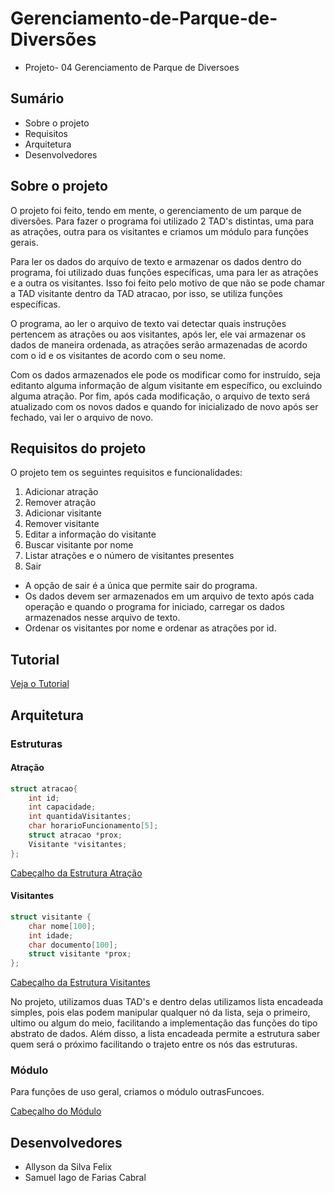 # Gerenciamento-de-Parque-de-Diversões
- Projeto- 04 Gerenciamento de Parque de Diversoes

## Sumário
- Sobre o projeto
- Requisitos
- Arquitetura
- Desenvolvedores


## Sobre o projeto
O projeto foi feito, tendo em mente, o gerenciamento de um parque de diversões.
Para fazer o programa foi utilizado 2 TAD's distintas, uma para as atrações, outra para os visitantes e criamos um módulo para funções gerais.

Para ler os dados do arquivo de texto e armazenar os dados dentro do programa, foi utilizado duas funções específicas, uma para ler as atrações e a outra os visitantes.
Isso foi feito pelo motivo de que não se pode chamar a TAD visitante dentro da TAD atracao, por isso, se utiliza funções específicas.

O programa, ao ler o arquivo de texto vai detectar quais instruções pertencem as atrações ou aos visitantes, após ler, ele vai armazenar os dados de maneira ordenada, as atrações serão armazenadas de acordo com o id e os visitantes de acordo com o seu nome.

Com os dados armazenados ele pode os modificar como for instruído, seja editanto alguma informação de algum visitante em específico, ou excluindo alguma atração.
Por fim, após cada modificação, o arquivo de texto será atualizado com os novos dados e quando for inicializado de novo após ser fechado, vai ler o arquivo de novo.

## Requisitos do projeto
O projeto tem os seguintes requisitos e funcionalidades:

1. Adicionar atração
2. Remover atração
3. Adicionar visitante
4. Remover visitante
5. Editar a informação do visitante
6. Buscar visitante por nome
7. Listar atrações e o número de visitantes presentes
8. Sair
   
- A opção de sair é a única que permite sair do programa.
- Os dados devem ser armazenados em um arquivo de texto após cada operação e quando o programa for iniciado, carregar os dados armazenados nesse arquivo de texto.
- Ordenar os visitantes por nome e ordenar as atrações por id.

## Tutorial
[Veja o Tutorial](docs/tutorial.md)

## Arquitetura

### Estruturas
#### Atração
```c
struct atracao{
    int id;
    int capacidade;
    int quantidaVisitantes;
    char horarioFuncionamento[5];
    struct atracao *prox;
    Visitante *visitantes;
};
```
[Cabeçalho da Estrutura Atração](docs/tadAtracao.md)

#### Visitantes
```c
struct visitante {
	char nome[100]; 
	int idade;
	char documento[100];
	struct visitante *prox;
};
```
[Cabeçalho da Estrutura Visitantes](docs/tadVisitante.md)

No projeto, utilizamos duas TAD's e dentro delas utilizamos lista encadeada simples, pois elas podem manipular qualquer nó da lista, seja o primeiro, ultimo ou algum do meio, facilitando a implementação das funções do tipo abstrato de dados.
Além disso, a lista encadeada permite a estrutura saber quem será o próximo facilitando o trajeto entre os nós das estruturas.

### Módulo
Para funções de uso geral, criamos o módulo outrasFuncoes.

[Cabeçalho do Módulo](docs/modulo.md)

## Desenvolvedores
- Allyson da Silva Felix
- Samuel Iago de Farias Cabral

